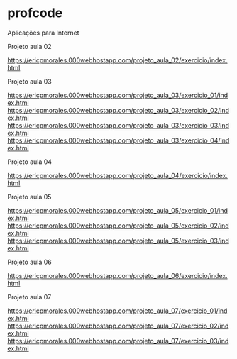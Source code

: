 # profcode
Aplicações para Internet

Projeto aula 02

https://ericpmorales.000webhostapp.com/projeto_aula_02/exercicio/index.html

Projeto aula 03

https://ericpmorales.000webhostapp.com/projeto_aula_03/exercicio_01/index.html
https://ericpmorales.000webhostapp.com/projeto_aula_03/exercicio_02/index.html
https://ericpmorales.000webhostapp.com/projeto_aula_03/exercicio_03/index.html
https://ericpmorales.000webhostapp.com/projeto_aula_03/exercicio_04/index.html

Projeto aula 04

https://ericpmorales.000webhostapp.com/projeto_aula_04/exercicio/index.html

Projeto aula 05

https://ericpmorales.000webhostapp.com/projeto_aula_05/exercicio_01/index.html
https://ericpmorales.000webhostapp.com/projeto_aula_05/exercicio_02/index.html
https://ericpmorales.000webhostapp.com/projeto_aula_05/exercicio_03/index.html

Projeto aula 06

https://ericpmorales.000webhostapp.com/projeto_aula_06/exercicio/index.html

Projeto aula 07

https://ericpmorales.000webhostapp.com/projeto_aula_07/exercicio_01/index.html
https://ericpmorales.000webhostapp.com/projeto_aula_07/exercicio_02/index.html
https://ericpmorales.000webhostapp.com/projeto_aula_07/exercicio_03/index.html
